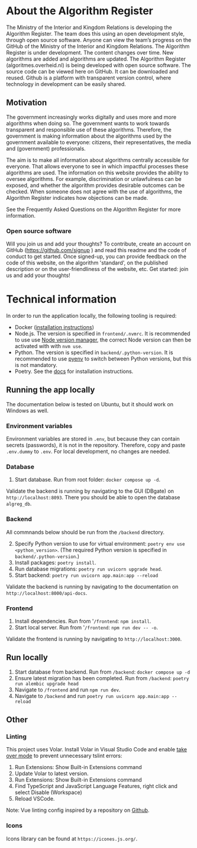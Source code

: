 # About the Algorithm Register 
The Ministry of the Interior and Kingdom Relations is developing the Algorithm Register. The team does this using an open development style, through open source software. Anyone can view the team’s progress on the GitHub of the Ministry of the Interior and Kingdom Relations. The Algorithm Register is under development. The content changes over time. New algorithms are added and algorithms are updated. 
The Algorithm Register (algoritmes.overheid.nl) is being developed with open source software. The source code can be viewed here on GitHub. It can be downloaded and reused. Github is a platform with transparent version control, where technology in development can be easily shared. 
## Motivation 
The government increasingly works digitally and uses more and more algorithms when doing so. The government wants to work towards transparent and responsible use of these algorithms. Therefore, the government is making information about the algorithms used by the government available to everyone: citizens, their representatives, the media and (government) professionals. 

The aim is to make all information about algorithms centrally accessible for everyone. That allows everyone to see in which impactful processes these algorithms are used. The information on this website provides the ability to oversee algorithms. For example, discrimination or unlawfulness can be exposed, and whether the algorithm provides desirable outcomes can be checked. When someone does not agree with the use of algorithms, the Algorithm Register indicates how objections can be made.

See the Frequently Asked Questions on the Algorithm Register for more information. 

### Open source software 
Will you join us and add your thoughts? To contribute, create an account on GitHub (https://github.com/signup ) and read this readme and the code of conduct to get started. 
Once signed-up, you can provide feedback on the code of this website, on the algorithm 'standard', on the published description or on the user-friendliness of the website, etc. 
Get started: join us and add your thoughts! 


# Technical information

In order to run the application locally, the following tooling is required:

- Docker ([installation instructions](https://docs.docker.com/get-docker/))
- Node.js. The version is specified in `frontend/.nvmrc`. It is recommended to use use [Node version manager](https://github.com/nvm-sh/nvm), the correct Node version can then be activated with with `nvm use`.
- Python. The version is specified in `backend/.python-version`. It is recommended to use [pyenv](https://github.com/pyenv/pyenv) to switch between Python versions, but this is not mandatory.
- Poetry. See the [docs](https://python-poetry.org/docs/#installation) for installation instructions.

## Running the app locally

The documentation below is tested on Ubuntu, but it should work on Windows as well.

### Environment variables

Environment variables are stored in `.env`, but because they can contain secrets (passwords), it is not in the repository. Therefore, copy and paste `.env.dummy` to `.env`. For local development, no changes are needed.

### Database

1. Start database. Run from root folder: `docker compose up -d`.

Validate the backend is running by navigating to the GUI (DBgate) on `http://localhost:8093`. There you should be able to open the database `algreg_db`.

### Backend

All commnands below should be run from the `/backend` directory.

2. Specify Python version to use for virtual environment: `poetry env use <python_version>`. (The required Python version is specified in `backend/.python-version`.)
3. Install packages: `poetry install`.
4. Run database migrations: `poetry run uvicorn upgrade head`.
5. Start backend: `poetry run uvicorn app.main:app --reload`

Validate the backend is running by navigating to the documentation on `http://localhost:8000/api-docs`.

### Frontend

1.  Install dependencies. Run from '`/frontend`: `npm install`.
2.  Start local server. Run from '`/frontend`: `npm run dev -- -o`.

Validate the frontend is running by navigating to `http://localhost:3000`.

## Run locally

1. Start database from backend. Run from `/backend`: `docker compose up -d`
2. Ensure latest migration has been completed. Run from `/backend`: `poetry run alembic upgrade head`
3. Navigate to `/frontend` and run `npm run dev`.
4. Navigate to `/backend` and run `poetry run uvicorn app.main:app --reload`

## Other

### Linting

This project uses Volar. Install Volar in Visual Studio Code and enable [take over mode](https://github.com/johnsoncodehk/volar/discussions/471) to prevent unnecessary tslint errors:

1. Run Extensions: Show Built-in Extensions command
2. Update Volar to latest version.
3. Run Extensions: Show Built-in Extensions command
4. Find TypeScript and JavaScript Language Features, right click and select Disable (Workspace)
5. Reload VSCode.

Note:
Vue linting config inspired by a repository on [Github](https://github.com/weicheng2138/nuxt3-eslint-starter).

### Icons

Icons library can be found at `https://icones.js.org/`.
